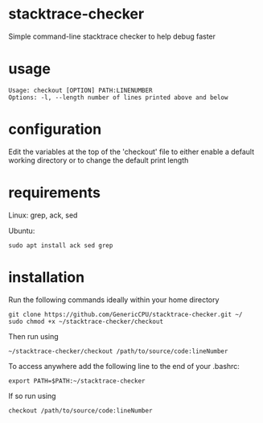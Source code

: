 # stacktrace-checker
Simple command-line stacktrace checker to help debug faster

# usage
```
Usage: checkout [OPTION] PATH:LINENUMBER
Options: -l, --length number of lines printed above and below
```

# configuration
Edit the variables at the top of the 'checkout' file to either enable a default working directory or to change the default print length

# requirements
Linux: grep, ack, sed

Ubuntu:
```
sudo apt install ack sed grep
```

# installation
Run the following commands ideally within your home directory
```
git clone https://github.com/GenericCPU/stacktrace-checker.git ~/
sudo chmod +x ~/stacktrace-checker/checkout
```
Then run using
```
~/stacktrace-checker/checkout /path/to/source/code:lineNumber
```

To access anywhere add the following line to the end of your .bashrc:
```
export PATH=$PATH:~/stacktrace-checker
```

If so run using
```
checkout /path/to/source/code:lineNumber
```
